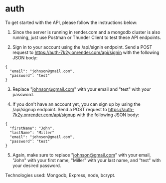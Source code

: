 # auth

To get started with the API, please follow the instructions below:

1. Since the server is running in render.com and a mongodb cluster is also running, just use Postman or Thunder Client to test these API endpoints.

2. Sign in to your account using the /api/signin endpoint. Send a POST request to https://auth-7k2y.onrender.com/api/signin with the following JSON body:
```
{
  "email": "johnson@gmail.com",
  "password": "test"
}
```

3. Replace "johnson@gmail.com" with your email and "test" with your password.

4. If you don't have an account yet, you can sign up by using the /api/signup endpoint. Send a POST request to https://auth-7k2y.onrender.com/api/signup with the following JSON body:
```
{
  "firstName": "John",
  "lastName": "Miller"
  "email": "johnson@gmail.com",
  "password": "test"
}
```

5. Again, make sure to replace "johnson@gmail.com" with your email, "John" with your first name, "Miller" with your last name, and "test" with your desired password.

Technologies used: Mongodb, Express, node, bcrypt.
